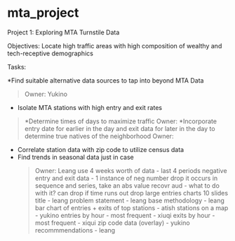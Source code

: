 # mta_project
Project 1: Exploring MTA Turnstile Data

Objectives: Locate high traffic areas with high composition of wealthy and tech-receptive demographics

Tasks:

*Find suitable alternative data sources to tap into beyond MTA Data
  > Owner: Yukino
* Isolate MTA stations with high entry and exit rates
> *Determine times of days to maximize traffic
  > Owner:
> *Incorporate entry date for earlier in the day and exit data for later in the day to determine true natives of the neighborhood
  > Owner:
* Correlate station data with zip code to utilize census data
* Find trends in seasonal data just in case
  > Owner: Leang
use 4 weeks worth of data - last 4 periods
 negative entry and exit data - 1 instance of neg number drop it 
 occurs in sequence and series, take an abs value 
 recovr aud - what to do with it? can drop if time runs out 
 drop large entries 
charts
  10 slides 
    title - leang
    problem statement - leang
    base methodology - leang
    bar chart of entries + exits of top stations  - atish
    stations on a map - yukino
    entries by hour - most frequent - xiuqi
    exits by hour - most frequent - xiqui
    zip code data (overlay) - yukino
    recommmendations - leang
